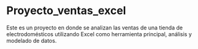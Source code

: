 # Proyecto_ventas_excel
Este es un proyecto en donde se analizan las ventas de una tienda de electrodomésticos utilizando Excel como herramienta principal, análisis y modelado de datos.

